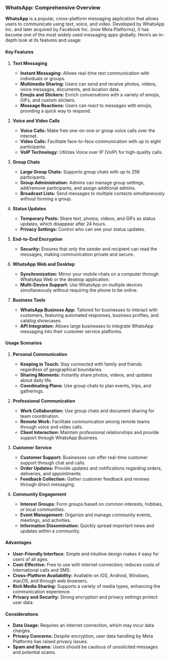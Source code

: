 
### WhatsApp: Comprehensive Overview

**WhatsApp** is a popular, cross-platform messaging application that allows users to communicate using text, voice, and video. Developed by WhatsApp Inc. and later acquired by Facebook Inc. (now Meta Platforms), it has become one of the most widely used messaging apps globally. Here’s an in-depth look at its features and usage:

#### **Key Features**

1. **Text Messaging**
   - **Instant Messaging:** Allows real-time text communication with individuals or groups.
   - **Multimedia Sharing:** Users can send and receive photos, videos, voice messages, documents, and location data.
   - **Emojis and Stickers:** Enrich conversations with a variety of emojis, GIFs, and custom stickers.
   - **Message Reactions:** Users can react to messages with emojis, providing a quick way to respond.

2. **Voice and Video Calls**
   - **Voice Calls:** Make free one-on-one or group voice calls over the internet.
   - **Video Calls:** Facilitate face-to-face communication with up to eight participants.
   - **VoIP Technology:** Utilizes Voice over IP (VoIP) for high-quality calls.

3. **Group Chats**
   - **Large Group Chats:** Supports group chats with up to 256 participants.
   - **Group Administration:** Admins can manage group settings, add/remove participants, and assign additional admins.
   - **Broadcast Lists:** Send messages to multiple contacts simultaneously without forming a group.

4. **Status Updates**
   - **Temporary Posts:** Share text, photos, videos, and GIFs as status updates, which disappear after 24 hours.
   - **Privacy Settings:** Control who can see your status updates.

5. **End-to-End Encryption**
   - **Security:** Ensures that only the sender and recipient can read the messages, making communication private and secure.

6. **WhatsApp Web and Desktop**
   - **Synchronization:** Mirror your mobile chats on a computer through WhatsApp Web or the desktop application.
   - **Multi-Device Support:** Use WhatsApp on multiple devices simultaneously without requiring the phone to be online.

7. **Business Tools**
   - **WhatsApp Business App:** Tailored for businesses to interact with customers, featuring automated responses, business profiles, and catalog showcases.
   - **API Integration:** Allows large businesses to integrate WhatsApp messaging into their customer service platforms.

#### **Usage Scenarios**

1. **Personal Communication**
   - **Keeping in Touch:** Stay connected with family and friends regardless of geographical boundaries.
   - **Sharing Moments:** Instantly share photos, videos, and updates about daily life.
   - **Coordinating Plans:** Use group chats to plan events, trips, and gatherings.

2. **Professional Communication**
   - **Work Collaboration:** Use group chats and document sharing for team coordination.
   - **Remote Work:** Facilitate communication among remote teams through voice and video calls.
   - **Client Interaction:** Maintain professional relationships and provide support through WhatsApp Business.

3. **Customer Service**
   - **Customer Support:** Businesses can offer real-time customer support through chat and calls.
   - **Order Updates:** Provide updates and notifications regarding orders, deliveries, and appointments.
   - **Feedback Collection:** Gather customer feedback and reviews through direct messaging.

4. **Community Engagement**
   - **Interest Groups:** Form groups based on common interests, hobbies, or local communities.
   - **Event Management:** Organize and manage community events, meetings, and activities.
   - **Information Dissemination:** Quickly spread important news and updates within a community.

#### **Advantages**

- **User-Friendly Interface:** Simple and intuitive design makes it easy for users of all ages.
- **Cost-Effective:** Free to use with internet connection; reduces costs of international calls and SMS.
- **Cross-Platform Availability:** Available on iOS, Android, Windows, macOS, and through web browsers.
- **Rich Media Sharing:** Supports a variety of media types, enhancing the communication experience.
- **Privacy and Security:** Strong encryption and privacy settings protect user data.

#### **Considerations**

- **Data Usage:** Requires an internet connection, which may incur data charges.
- **Privacy Concerns:** Despite encryption, user data handling by Meta Platforms has raised privacy issues.
- **Spam and Scams:** Users should be cautious of unsolicited messages and potential scams.
